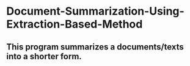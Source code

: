 # Document-Summarization-Using-Extraction-Based-Method

## This program summarizes a documents/texts into a shorter form.
